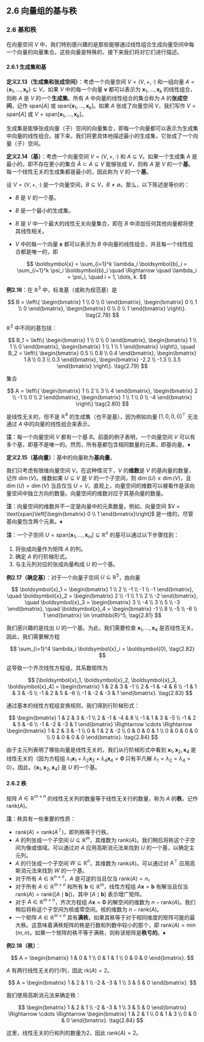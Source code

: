 ## 2.6 向量组的基与秩

### 2.6 基和秩

在向量空间 $V$ 中，我们特别感兴趣的是那些能够通过线性组合生成向量空间中每一个向量的向量集合。这些向量是特殊的，接下来我们将对它们进行描述。

#### 2.6.1 生成集和基

**定义2.13（生成集和张成空间）**：考虑一个向量空间 $V = (V, +, \cdot)$ 和一组向量 $A = \{\boldsymbol{x}_1, \dots, \boldsymbol{x}_k\} \subseteq V$。如果 $V$ 中的每一个向量 $\boldsymbol{v}$ 都可以表示为 $\boldsymbol{x}_1, \dots, \boldsymbol{x}_k$ 的线性组合，则称 $A$ 是 $V$ 的一个**生成集**。所有 $A$ 中向量的线性组合的集合称为 $A$ 的**张成空间**，记作 $\text{span}[A]$ 或 $\text{span}[\boldsymbol{x}_1, \dots, \boldsymbol{x}_k]$。如果 $A$ 张成了向量空间 $V$，我们写作 $V = \text{span}[A]$ 或 $V = \text{span}[\boldsymbol{x}_1, \dots, \boldsymbol{x}_k]$。

生成集是能够张成向量（子）空间的向量集合，即每一个向量都可以表示为生成集中向量的线性组合。接下来，我们将更具体地描述最小的生成集，它张成了一个向量（子）空间。

**定义2.14（基）**：考虑一个向量空间 $V = (V, +, \cdot)$ 和 $A \subseteq V$。如果一个生成集 $A$ 是最小的，即不存在更小的集合 $\tilde{A} \subset A \subseteq V$ 能够张成 $V$，则称 $A$ 是 $V$ 的一个**基**。每一个线性无关的生成集都是最小的，因此称为 $V$ 的一个**基**。

设 $V = (V, +, \cdot)$ 是一个向量空间，$B \subseteq V$，$B \neq \emptyset$。那么，以下陈述是等价的：
- $B$ 是 $V$ 的一个基。
- $B$ 是一个最小的生成集。
- $B$ 是 $V$ 中一个最大的线性无关向量集合，即在 $B$ 中添加任何其他向量都将使其线性相关。
- $V$ 中的每一个向量 $\boldsymbol{x}$ 都可以表示为 $B$ 中向量的线性组合，并且每一个线性组合都是唯一的，即
  
  $$
  \boldsymbol{x} = \sum_{i=1}^k \lambda_i \boldsymbol{b}_i = \sum_{i=1}^k \psi_i \boldsymbol{b}_i \quad \Rightarrow \quad \lambda_i = \psi_i, \quad i = 1, \dots, k.
  $$

**例2.16**：在 $\mathbb{R}^3$ 中，标准基（或称为规范基）是

$$
B = \left\{
\begin{bmatrix}
1 \\ 0 \\ 0
\end{bmatrix},
\begin{bmatrix}
0 \\ 1 \\ 0
\end{bmatrix},
\begin{bmatrix}
0 \\ 0 \\ 1
\end{bmatrix}
\right\}.
\tag{2.78}
$$

$\mathbb{R}^3$ 中不同的基包括：

$$
B_1 = \left\{
\begin{bmatrix}
1 \\ 0 \\ 0
\end{bmatrix},
\begin{bmatrix}
1 \\ 1 \\ 0
\end{bmatrix},
\begin{bmatrix}
1 \\ 1 \\ 1
\end{bmatrix}
\right\}, \quad
B_2 = \left\{
\begin{bmatrix}
0.5 \\ 0.8 \\ 0.4
\end{bmatrix},
\begin{bmatrix}
1.8 \\ 0.3 \\ 0.3
\end{bmatrix},
\begin{bmatrix}
-2.2 \\ -1.3 \\ 3.5
\end{bmatrix}
\right\}.
\tag{2.79}
$$

集合

$$
A = \left\{
\begin{bmatrix}
1 \\ 2 \\ 3 \\ 4
\end{bmatrix},
\begin{bmatrix}
2 \\ -1 \\ 0 \\ 2
\end{bmatrix},
\begin{bmatrix}
1 \\ 1 \\ 0 \\ -4
\end{bmatrix}
\right\}
\tag{2.80}
$$

是线性无关的，但不是 $\mathbb{R}^4$ 的生成集（也不是基），因为例如向量 $[1, 0, 0, 0]^\top$ 无法通过 $A$ 中的向量的线性组合来表示。

**注**：每一个向量空间 $V$ 都有一个基 $B$。前面的例子表明，一个向量空间 $V$ 可以有多个基，即基不是唯一的。然而，所有基都包含相同数量的元素，即基向量。♦

**定义2.15（基向量）**：基中的向量称为**基向量**。

我们只考虑有限维向量空间 $V$。在这种情况下，$V$ 的**维数**是 $V$ 的基向量的数量，记作 $\dim(V)$。维数如果 $U \subseteq V$ 是 $V$ 的一个子空间，则 $\dim(U) \leq \dim(V)$，且 $\dim(U) = \dim(V)$ 当且仅当 $U = V$。直观上，向量空间的维数可以被看作是该向量空间中独立方向的数量。向量空间的维数对应于其基向量的数量。

**注**：向量空间的维数并不一定是向量中的元素数量。例如，向量空间 $V = \text{span}\left[\begin{bmatrix} 0 \\ 1 \end{bmatrix}\right]$ 是一维的，尽管基向量包含两个元素。♦

**注**：一个子空间 $U = \text{span}[\boldsymbol{x}_1, \dots, \boldsymbol{x}_m] \subseteq \mathbb{R}^n$ 的基可以通过以下步骤找到：
1. 将张成向量作为矩阵 $A$ 的列。
2. 确定 $A$ 的行阶梯形式。
3. 与主元列对应的张成向量构成 $U$ 的一个基。

**例2.17（确定基）**：对于一个向量子空间 $U \subseteq \mathbb{R}^5$，由向量

$$
\boldsymbol{x}_1 = \begin{bmatrix}
1 \\ 2 \\ -1 \\ -1 \\ -1
\end{bmatrix}, \quad
\boldsymbol{x}_2 = \begin{bmatrix}
2 \\ -1 \\ 1 \\ 2 \\ -2
\end{bmatrix}, \quad
\boldsymbol{x}_3 = \begin{bmatrix}
3 \\ -4 \\ 3 \\ 5 \\ -3
\end{bmatrix}, \quad
\boldsymbol{x}_4 = \begin{bmatrix}
-1 \\ 8 \\ -5 \\ -6 \\ 1
\end{bmatrix} \in \mathbb{R}^5,
\tag{2.81}
$$

我们感兴趣的是找出 $U$ 的一个基。为此，我们需要检查 $\boldsymbol{x}_1, \dots, \boldsymbol{x}_4$ 是否线性无关。因此，我们需要解方程

$$
\sum_{i=1}^4 \lambda_i \boldsymbol{x}_i = \boldsymbol{0},
\tag{2.82}
$$

这导致一个齐次线性方程组，其系数矩阵为

$$
[\boldsymbol{x}_1, \boldsymbol{x}_2, \boldsymbol{x}_3, \boldsymbol{x}_4] = \begin{bmatrix}
1 & 2 & 3 & -1 \\
2 & -1 & -4 & 8 \\
-1 & 1 & 3 & -5 \\
-1 & 2 & 5 & -6 \\
-1 & -2 & -3 & 1
\end{bmatrix}.
\tag{2.83}
$$

通过基本的线性方程组变换规则，我们得到行阶梯形式：

$$
\begin{bmatrix}
1 & 2 & 3 & -1 \\
2 & -1 & -4 & 8 \\
-1 & 1 & 3 & -5 \\
-1 & 2 & 5 & -6 \\
-1 & -2 & -3 & 1
\end{bmatrix}
\Rightarrow \cdots \Rightarrow
\begin{bmatrix}
1 & 2 & 3 & -1 \\
0 & 1 & 2 & -2 \\
0 & 0 & 0 & 1 \\
0 & 0 & 0 & 0 \\
0 & 0 & 0 & 0
\end{bmatrix}.
\tag{2.84}
$$

由于主元列表明了哪些向量是线性无关的，我们从行阶梯形式中看到 $\boldsymbol{x}_1, \boldsymbol{x}_2, \boldsymbol{x}_4$ 是线性无关的（因为方程组 $\lambda_1 \boldsymbol{x}_1 + \lambda_2 \boldsymbol{x}_2 + \lambda_4 \boldsymbol{x}_4 = \boldsymbol{0}$ 只有平凡解 $\lambda_1 = \lambda_2 = \lambda_4 = 0$）。因此，$\{\boldsymbol{x}_1, \boldsymbol{x}_2, \boldsymbol{x}_4\}$ 是 $U$ 的一个基。

#### 2.6.2 秩

矩阵 $A \in \mathbb{R}^{m \times n}$ 的线性无关列的数量等于线性无关行的数量，称为 $A$ 的**秩**，记作 $\text{rank}(A)$。

**注**：秩具有一些重要的性质：
- $\text{rank}(A) = \text{rank}(A^\top)$，即列秩等于行秩。
- $A$ 的列张成一个子空间 $U \subseteq \mathbb{R}^m$，其维数为 $\text{rank}(A)$。我们稍后将称这个子空间为像或值域。可以通过对 $A$ 应用高斯消元法来找到 $U$ 的一个基，以确定主元列。
- $A$ 的行张成一个子空间 $W \subseteq \mathbb{R}^n$，其维数为 $\text{rank}(A)$。可以通过对 $A^\top$ 应用高斯消元法来找到 $W$ 的一个基。
- 对于所有 $A \in \mathbb{R}^{n \times n}$，$A$ 是可逆的当且仅当 $\text{rank}(A) = n$。
- 对于所有 $A \in \mathbb{R}^{m \times n}$ 和所有 $\boldsymbol{b} \in \mathbb{R}^m$，线性方程组 $A\boldsymbol{x} = \boldsymbol{b}$ 有解当且仅当 $\text{rank}(A) = \text{rank}([A \mid \boldsymbol{b}])$，其中 $[A \mid \boldsymbol{b}]$ 表示增广矩阵。
- 对于 $A \in \mathbb{R}^{m \times n}$，齐次方程组 $A\boldsymbol{x} = \boldsymbol{0}$ 的解空间的维数为 $n - \text{rank}(A)$。我们稍后将称这个子空间为核或零空间。核的维数为 $n - \text{rank}(A)$。
- 一个矩阵 $A \in \mathbb{R}^{m \times n}$ 具有**满秩**，如果其秩等于对于相同维度的矩阵可能的最大秩。这意味着满秩矩阵的秩是行数和列数中较小的那个，即 $\text{rank}(A) = \min(m, n)$。如果一个矩阵的秩不等于满秩，则称该矩阵是**秩亏的**。♦

**例2.18（秩）**：

$$
A = \begin{bmatrix}
1 & 0 & 1 \\
0 & 1 & 1 \\
0 & 0 & 0
\end{bmatrix}.
$$

$A$ 有两行线性无关的行/列，因此 $\text{rk}(A) = 2$。

$$
A = \begin{bmatrix}
1 & 2 & 1 \\
-2 & -3 & 1 \\
3 & 5 & 0
\end{bmatrix}.
$$

我们使用高斯消元法来确定秩：

$$
\begin{bmatrix}
1 & 2 & 1 \\
-2 & -3 & 1 \\
3 & 5 & 0
\end{bmatrix}
\Rightarrow \cdots \Rightarrow
\begin{bmatrix}
1 & 2 & 1 \\
0 & 1 & 3 \\
0 & 0 & 0
\end{bmatrix}.
\tag{2.84}
$$

这里，线性无关的行和列的数量为2，因此 $\text{rank}(A) = 2$。

